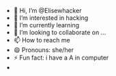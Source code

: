 - 👋 Hi, I’m @Elisewhacker
- 👀 I’m interested in hacking
- 🌱 I’m currently learning 
- 💞️ I’m looking to collaborate on ...
- 📫 How to reach me 
- 😄 Pronouns: she/her
- ⚡ Fun fact: i have a A in computer
- 

<!---
Elisewhacker/Elisewhacker is a ✨ special ✨ repository because its `README.md` (this file) appears on your GitHub profile.
You can click the Preview link to take a look at your changes.
--->

